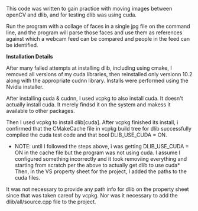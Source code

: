 This code was written to gain practice with moving images between openCV and dlib, and for testing dlib was using cuda.

Run the program with a collage of faces in a single jpg file on the command line, and the program will parse those faces and use them as references against which a webcam feed can be compared and people in the feed can be identified.

**Installation Details**

After many failed attempts at installing dlib, including using cmake, I removed all versions of my cuda libraries, then reinstalled only versionn 10.2 along with the appropriate cudnn library.
Installs were performed using the Nvidia installer.

After installing cuda & cudnn, I used vcpkg to also install cuda.  It  doesn't actually install cuda.  It merely findsd it on the system and makess it available to other packages.

Then I used vcpkg to install dlib[cuda].  After vcpkg finished its install, i confirmed that the CMakeCache file in vcpkg build tree for dlib successfully compiled the cuda test code and that bool DLIB_USE_CUDA = ON.

* NOTE: until I followed the steps above, i was getting DLIB_USE_CUDA = ON in the cache file but the program was not using cuda.  I assume I configured something incorrectly and it took removiing everything and starting from scratch per the above to actually get dlib to use cuda*
Then, in the VS property sheet for the project, I added the paths to the cuda files.

It was not necessary to provide any path info for dlib on the property sheet since that was taken careof by vcpkg.  Nor was it necessary to add the dlib/all/source.cpp file to the project.  


